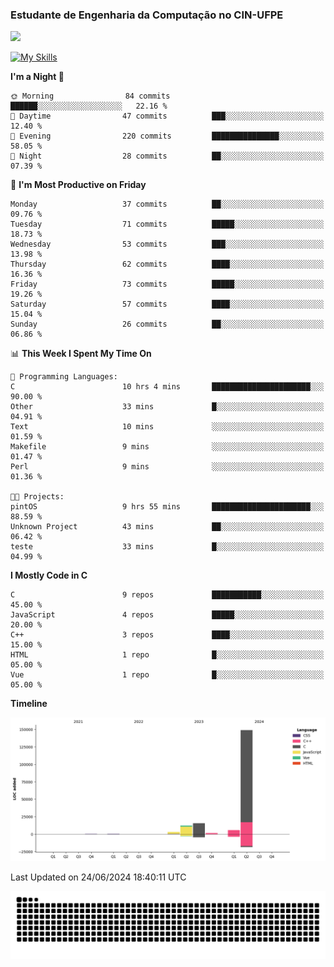 
### Estudante de Engenharia da Computação no CIN-UFPE
<div>
      <!--<img width=400 src="https://github-readme-stats.vercel.app/api?username=Zed201&show_icons=true&theme=tokyonight" /-->
      <img width=400 src='https://leetcode.card.workers.dev/Zed201?theme=nord&font=baloo&extension=null' />
</div>


[![My Skills](https://skillicons.dev/icons?i=c,cpp,py,java,neovim&theme=dark)](https://skillicons.dev)

<!--START_SECTION:waka-->
**I'm a Night 🦉** 

```text
🌞 Morning                84 commits          ██████░░░░░░░░░░░░░░░░░░░   22.16 % 
🌆 Daytime                47 commits          ███░░░░░░░░░░░░░░░░░░░░░░   12.40 % 
🌃 Evening                220 commits         ███████████████░░░░░░░░░░   58.05 % 
🌙 Night                  28 commits          ██░░░░░░░░░░░░░░░░░░░░░░░   07.39 % 
```
📅 **I'm Most Productive on Friday** 

```text
Monday                   37 commits          ██░░░░░░░░░░░░░░░░░░░░░░░   09.76 % 
Tuesday                  71 commits          █████░░░░░░░░░░░░░░░░░░░░   18.73 % 
Wednesday                53 commits          ███░░░░░░░░░░░░░░░░░░░░░░   13.98 % 
Thursday                 62 commits          ████░░░░░░░░░░░░░░░░░░░░░   16.36 % 
Friday                   73 commits          █████░░░░░░░░░░░░░░░░░░░░   19.26 % 
Saturday                 57 commits          ████░░░░░░░░░░░░░░░░░░░░░   15.04 % 
Sunday                   26 commits          ██░░░░░░░░░░░░░░░░░░░░░░░   06.86 % 
```


📊 **This Week I Spent My Time On** 

```text
💬 Programming Languages: 
C                        10 hrs 4 mins       ██████████████████████░░░   90.00 % 
Other                    33 mins             █░░░░░░░░░░░░░░░░░░░░░░░░   04.91 % 
Text                     10 mins             ░░░░░░░░░░░░░░░░░░░░░░░░░   01.59 % 
Makefile                 9 mins              ░░░░░░░░░░░░░░░░░░░░░░░░░   01.47 % 
Perl                     9 mins              ░░░░░░░░░░░░░░░░░░░░░░░░░   01.36 % 

🐱‍💻 Projects: 
pintOS                   9 hrs 55 mins       ██████████████████████░░░   88.59 % 
Unknown Project          43 mins             ██░░░░░░░░░░░░░░░░░░░░░░░   06.42 % 
teste                    33 mins             █░░░░░░░░░░░░░░░░░░░░░░░░   04.99 % 
```

**I Mostly Code in C** 

```text
C                        9 repos             ███████████░░░░░░░░░░░░░░   45.00 % 
JavaScript               4 repos             █████░░░░░░░░░░░░░░░░░░░░   20.00 % 
C++                      3 repos             ████░░░░░░░░░░░░░░░░░░░░░   15.00 % 
HTML                     1 repo              █░░░░░░░░░░░░░░░░░░░░░░░░   05.00 % 
Vue                      1 repo              █░░░░░░░░░░░░░░░░░░░░░░░░   05.00 % 
```



**Timeline**

![Lines of Code chart](https://raw.githubusercontent.com/Zed201/Zed201/master/assets/bar_graph.png)


 Last Updated on 24/06/2024 18:40:11 UTC
<!--END_SECTION:waka-->

<picture>
  <source media="(prefers-color-scheme: dark)" srcset="https://github.com/Zed201/Zed201/blob/output/github-contribution-grid-snake-dark.svg" />
  <img alt="github-snake" src="https://github.com/Zed201/Zed201/blob/output/github-contribution-grid-snake-dark.svg" />
</picture>
